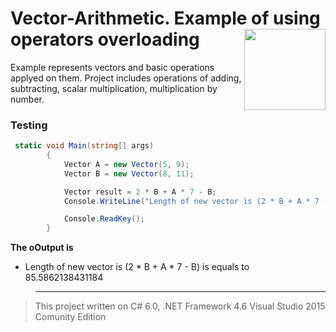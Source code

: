 # Vector-Arithmetic. Example of using operators overloading <img src="https://cloud.githubusercontent.com/assets/24522089/21962098/41a510c8-db36-11e6-95ef-eb392a0a1919.png" align="right" width="130px" height="130px" /> 

Example represents vectors and basic operations applyed on them. Project includes operations of adding, subtracting, scalar multiplication, multiplication by number.

### Testing

```c#
 static void Main(string[] args)
        {
            Vector A = new Vector(5, 9);
            Vector B = new Vector(8, 11);

            Vector result = 2 * B + A * 7 - B;
            Console.WriteLine("Length of new vector is (2 * B + A * 7 - B)  is equals to {0}", result.length);

            Console.ReadKey();
        }
```

**The oOutput is** 

* Length of new vector is (2 * B + A * 7 - B)  is equals to 85.5862138431184

> -------------------------------------------------------------------------------------


> This project written on C# 6.0, .NET Framework 4.6 Visual Studio 2015 Comunity Edition
